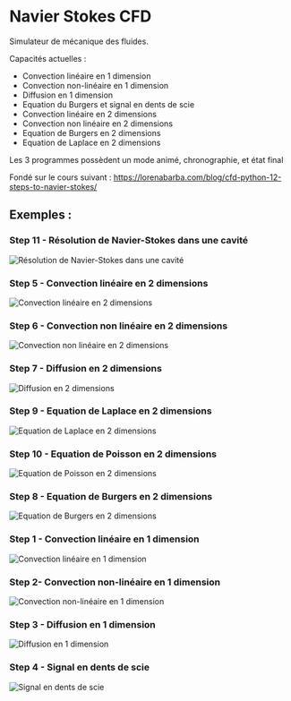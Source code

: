 # Navier Stokes CFD
Simulateur de mécanique des fluides.  

Capacités actuelles :
* Convection linéaire en 1 dimension  
* Convection non-linéaire en 1 dimension  
* Diffusion en 1 dimension
* Equation du Burgers et signal en dents de scie
* Convection linéaire en 2 dimensions
* Convection non linéaire en 2 dimensions
* Equation de Burgers en 2 dimensions
* Equation de Laplace en 2 dimensions

Les 3 programmes possèdent un mode animé, chronographie, et état final

Fondé sur le cours suivant : https://lorenabarba.com/blog/cfd-python-12-steps-to-navier-stokes/

## Exemples :

### Step 11 - Résolution de Navier-Stokes dans une cavité
![Résolution de Navier-Stokes dans une cavité](Images/animation-step11.gif)

### Step 5 - Convection linéaire en 2 dimensions
![Convection linéaire en 2 dimensions](Images/animation-step5.gif)

### Step 6 - Convection non linéaire en 2 dimensions
![Convection non linéaire en 2 dimensions](Images/animation-step6.gif)

### Step 7 - Diffusion en 2 dimensions
![Diffusion en 2 dimensions](Images/animation-step7.gif)

### Step 9 - Equation de Laplace en 2 dimensions
![Equation de Laplace en 2 dimensions](Images/animation-step9.gif)

### Step 10 - Equation de Poisson en 2 dimensions
![Equation de Poisson en 2 dimensions](Images/animation-step10.gif)

### Step 8 - Equation de Burgers en 2 dimensions
![Equation de Burgers en 2 dimensions](Images/animation-step8.gif)

### Step 1 - Convection linéaire en 1 dimension
![Convection linéaire en 1 dimension](Images/animation-step1.gif)

### Step 2- Convection non-linéaire en 1 dimension
![Convection non-linéaire en 1 dimension](Images/animation-step2.gif)

### Step 3 - Diffusion en 1 dimension
![Diffusion en 1 dimension](Images/animation-step3.gif)

### Step 4 - Signal en dents de scie
![Signal en dents de scie](Images/animation-step4.gif)